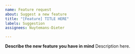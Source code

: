 ```yaml
---
name: Feature request
about: Suggest a new feature
title: "[Feature] TITLE HERE"
labels: Suggestion
assignees: Nuytemans-Dieter

---
```


**Describe the new feature you have in mind**
Description here.
